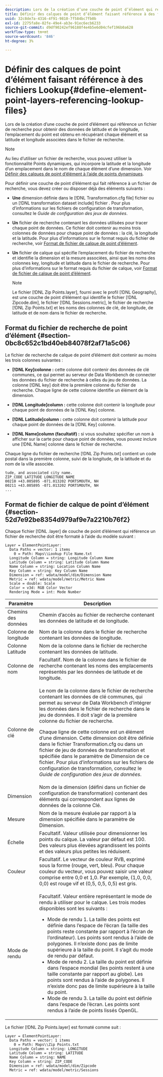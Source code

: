 ```yaml
---
description: Lors de la création d’une couche de point d’élément qui référence un fichier de recherche pour obtenir des données de latitude et de longitude, l’emplacement du point est obtenu en récupérant chaque élément et sa latitude et longitude associées dans le fichier de recherche.
title: Définir des calques de point d’élément faisant référence à des fichiers Lookup
uuid: 32c8de7a-4316-4f91-9810-7f584bc7fb0b
exl-id: 2275fa8e-82fe-49e4-ab3e-91ec6ecb6233
source-git-commit: d9df90242ef96188f4e4b5e6d04cfef196b0a628
workflow-type: tm+mt
source-wordcount: '846'
ht-degree: 3%

---
```


# Définir des calques de point d’élément faisant référence à des fichiers Lookup{#define-element-point-layers-referencing-lookup-files}

Lors de la création d’une couche de point d’élément qui référence un fichier de recherche pour obtenir des données de latitude et de longitude, l’emplacement du point est obtenu en récupérant chaque élément et sa latitude et longitude associées dans le fichier de recherche.

>[!NOTE]
>
>Au lieu d’utiliser un fichier de recherche, vous pouvez utiliser la fonctionnalité Points dynamiques, qui incorpore la latitude et la longitude d’un emplacement dans le nom de chaque élément d’une dimension. Voir [Définir des calques de point d’élément à l’aide de points dynamiques](../../../../home/c-get-started/c-im-layers/c-elmt-pt-layers/c-elmt-pt-dyn-pts.md#concept-51adc5e1df8a48e7bd7a582967e4c512).

Pour définir une couche de point d’élément qui fait référence à un fichier de recherche, vous devez créer ou disposer déjà des éléments suivants :

* **Une** dimension définie dans le  [!DNL Transformation.cfg file] fichier ou un  [!DNL transformation dataset include] fichier . Pour plus d’informations sur les fichiers de configuration de transformation, consultez le *Guide de configuration des jeux de données*.

* **Un** fichier de recherche contenant les données utilisées pour tracer chaque point de données. Ce fichier doit contenir au moins trois colonnes de données pour chaque point de données : la clé, la longitude et la latitude. Pour plus d’informations sur le format requis du fichier de recherche, voir [Format de fichier de calque de point d’élément](../../../../home/c-get-started/c-im-layers/c-elmt-pt-layers/c-elp-ref-lkup-files.md#section-52d7e92be8354d979af9e7a2210b76f2).

* **Un** fichier de calque qui spécifie l’emplacement du fichier de recherche et identifie la dimension et la mesure associées, ainsi que les noms des colonnes key, longitude et latitude dans le fichier de recherche. Pour plus d’informations sur le format requis du fichier de calque, voir [Format de fichier de calque de point d’élément](../../../../home/c-get-started/c-im-layers/c-elmt-pt-layers/c-elp-ref-lkup-files.md#section-52d7e92be8354d979af9e7a2210b76f2).

   >[!NOTE]
   >
   >Le fichier [!DNL Zip Points.layer], fourni avec le profil [!DNL Geography], est une couche de point d’élément qui identifie le fichier [!DNL Zipcode.dim], le fichier [!DNL Sessions.metric], le fichier de recherche [!DNL Zip Points.txt] et les noms des colonnes de clé, de longitude, de latitude et de nom dans le fichier de recherche.

## Format du fichier de recherche de point d’élément {#section-0bc8c652c1bd40eb84078f2af71a5c06}

Le fichier de recherche de calque de point d’élément doit contenir au moins les trois colonnes suivantes :

* **[!DNL Key]colonne :** cette colonne doit contenir des données de clé communes, ce qui permet au serveur de Data Workbench de connecter les données du fichier de recherche à celles du jeu de données. La colonne [!DNL key] doit être la première colonne du fichier de recherche. Chaque ligne de cette colonne identifie un élément de la dimension.

* **[!DNL Longitude]column :** cette colonne doit contenir la longitude pour chaque point de données de la  [!DNL Key] colonne.

* **[!DNL Latitude]column :** cette colonne doit contenir la latitude pour chaque point de données de la  [!DNL Key] colonne.

* **[!DNL Name]column (facultatif) :** si vous souhaitez spécifier un nom à afficher sur la carte pour chaque point de données, vous pouvez inclure une  [!DNL Name] colonne dans le fichier de recherche.

Chaque ligne du fichier de recherche [!DNL Zip Points.txt] contient un code postal dans la première colonne, suivi de la longitude, de la latitude et du nom de la ville associée.

```
tude, and associated city name.
ZIP_CODE LATITUDE LONGITUDE NAME
00210 +43.005895 -071.013202 PORTSMOUTH, NH
00211 +43.005895 -071.013202 PORTSMOUTH, NH
...
```

## Format de fichier de calque de point d’élément {#section-52d7e92be8354d979af9e7a2210b76f2}

Chaque fichier [!DNL .layer] de couche de point d’élément qui référence un fichier de recherche doit être formaté à l’aide du modèle suivant :

```
Layer = ElementPointLayer:
  Data Paths = vector: 1 items
    0 = Path: Maps\\Lookup File Name.txt
  Longitude Column = string: Longitude Column Name
  Latitude Column = string: Latitude Column Name
  Name Column = string: Location Column Name
  Key Column = string: Key Column Name
  Dimension = ref: wdata/model/dim/Dimension Name
  Metric = ref: wdata/model/metric/Metric Name
  Scale = double: Scale
  Color = v3d: RGB Color Vector
  Rendering Mode = int: Mode Number
```

<table id="table_7287F8869DD04886BE1477CBB11EB796"> 
 <thead> 
  <tr> 
   <th colname="col1" class="entry"> Paramètre </th> 
   <th colname="col2" class="entry"> Description </th> 
  </tr> 
 </thead>
 <tbody> 
  <tr> 
   <td colname="col1"> Chemins des données </td> 
   <td colname="col2"> Chemin d’accès au fichier de recherche contenant les données de latitude et de longitude. </td> 
  </tr> 
  <tr> 
   <td colname="col1"> Colonne de longitude </td> 
   <td colname="col2"> Nom de la colonne dans le fichier de recherche contenant les données de longitude. </td> 
  </tr> 
  <tr> 
   <td colname="col1"> Colonne Latitude </td> 
   <td colname="col2"> Nom de la colonne dans le fichier de recherche contenant les données de latitude. </td> 
  </tr> 
  <tr> 
   <td colname="col1"> Colonne de nom </td> 
   <td colname="col2"> Facultatif. Nom de la colonne dans le fichier de recherche contenant les noms des emplacements représentés par les données de latitude et de longitude. </td> 
  </tr> 
  <tr> 
   <td colname="col1"> Colonne de clé </td> 
   <td colname="col2"> <p>Le nom de la colonne dans le fichier de recherche contenant les données de clé communes, qui permet au serveur de Data Workbench d’intégrer les données dans le fichier de recherche dans le jeu de données. Il doit s’agir de la première colonne du fichier de recherche. </p> <p>Chaque ligne de cette colonne est un élément d’une dimension. Cette dimension doit être définie dans le fichier <span class="filepath"> Transformation.cfg</span> ou dans un fichier <span class="wintitle"> de jeu de données de transformation </span> et spécifiée dans le paramètre de Dimension de ce fichier. Pour plus d’informations sur les fichiers de configuration de transformation, consultez le <i>Guide de configuration des jeux de données</i>. </p> </td> 
  </tr> 
  <tr> 
   <td colname="col1"> Dimension </td> 
   <td colname="col2">Nom de la dimension (défini dans un fichier de configuration de transformation) contenant des éléments qui correspondent aux lignes de données de la colonne <span class="wintitle"> Clé</span>. </td> 
  </tr> 
  <tr> 
   <td colname="col1"> Mesure </td> 
   <td colname="col2"> Nom de la mesure évaluée par rapport à la dimension spécifiée dans le paramètre de Dimension. </td> 
  </tr> 
  <tr> 
   <td colname="col1"> Échelle </td> 
   <td colname="col2"> Facultatif. Valeur utilisée pour dimensionner les points du calque. La valeur par défaut est 100. Des valeurs plus élevées agrandissent les points et des valeurs plus petites les réduisent. </td> 
  </tr> 
  <tr> 
   <td colname="col1"> Couleur </td> 
   <td colname="col2"> Facultatif. Le vecteur de couleur RVB, exprimé sous la forme (rouge, vert, bleu). Pour chaque couleur du vecteur, vous pouvez saisir une valeur comprise entre 0,0 et 1,0. Par exemple, (1,0, 0,0, 0,0) est rouge vif et (0,5, 0,5, 0,5) est gris. </td> 
  </tr> 
  <tr> 
   <td colname="col1"> Mode de rendu </td> 
   <td colname="col2"> <p>Facultatif. Valeur entière représentant le mode de rendu à utiliser pour le calque. Les trois modes disponibles sont les suivants : 
     <ul id="ul_F15E43B3BFE54CDD8026837027E25819"> 
      <li id="li_5405D939540E4D0FA7828D2623D72C44">Mode de rendu 1. La taille des points est définie dans l’espace de l’écran (la taille des points reste constante par rapport à l’écran de l’ordinateur). Les points sont rendus à l’aide de polygones. Il n’existe donc pas de limite supérieure à la taille du point. Il s’agit du mode de rendu par défaut. </li> 
      <li id="li_61C5AA926777449E8804C7BCE9E46F9B">Mode de rendu 2. La taille du point est définie dans l’espace mondial (les points restent à une taille constante par rapport au globe). Les points sont rendus à l’aide de polygones. Il n’existe donc pas de limite supérieure à la taille du point. </li> 
      <li id="li_C00527F959354D3BB7422EFFE1FB5135">Mode de rendu 3. La taille du point est définie dans l’espace de l’écran. Les points sont rendus à l’aide de points lissés OpenGL. </li> 
     </ul> </p> </td> 
  </tr> 
 </tbody> 
</table>

Le fichier [!DNL Zip Points.layer] est formaté comme suit :

```
Layer = ElementPointLayer:
  Data Paths = vector: 1 items
    0 = Path: Maps\\Zip Points.txt
  Longitude Column = string: LONGITUDE
  Latitude Column = string: LATITUDE
  Name Column = string: NAME
  Key Column = string: ZIP_CODE
  Dimension = ref: wdata/model/dim/Zipcode
  Metric = ref: wdata/model/metric/Sessions
```
